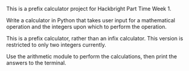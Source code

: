 This is a prefix calculator project for Hackbright Part Time Week 1.

Write a calculator in Python that takes user input for a mathematical operation and the integers upon which to perform the operation.

This is a prefix calculator, rather than an infix calculator. This version is restricted to only two integers currently.

Use the arithmetic module to perform the calculations, then print the answers to the terminal.
